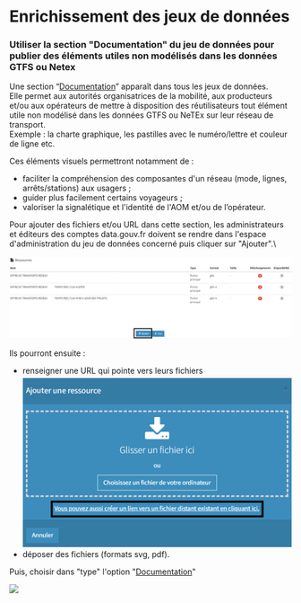 # Enrichissement des jeux de données

### Utiliser la section "Documentation" du jeu de données pour publier des éléments utiles non modélisés dans les données GTFS ou Netex&#x20;

Une section “[Documentation](https://doc.data.gouv.fr/jeux-de-donnees/publier-un-jeu-de-donnees/#type)” apparaît dans tous les jeux de données. \
Elle permet aux autorités organisatrices de la mobilité, aux producteurs et/ou aux opérateurs de mettre à disposition des réutilisateurs tout élément utile non modélisé dans les données GTFS ou NeTEx sur leur réseau de transport. \
Exemple : la charte graphique, les pastilles avec le numéro/lettre et couleur de ligne etc.&#x20;

Ces éléments visuels permettront notamment de :&#x20;

* &#x20;faciliter la compréhension des composantes d'un réseau (mode, lignes, arrêts/stations) aux usagers ;&#x20;
* guider plus facilement certains voyageurs ;&#x20;
* valoriser la signalétique et l'identité de l'AOM et/ou de l’opérateur.

Pour ajouter des fichiers et/ou URL dans cette section, les administrateurs et éditeurs des comptes data.gouv.fr doivent se rendre dans l'espace d'administration du jeu de données concerné puis cliquer sur "Ajouter".\


![](<../../.gitbook/assets/image (8) (2).png>)

Ils pourront ensuite :&#x20;

* renseigner une URL qui pointe vers leurs fichiers![](<../../.gitbook/assets/image (6) (1).png>)
* déposer des fichiers (formats svg, pdf).

Puis, choisir dans "type" l'option "[Documentation](https://doc.data.gouv.fr/jeux-de-donnees/publier-un-jeu-de-donnees/#type)"

![](<../../.gitbook/assets/image (11).png>)
